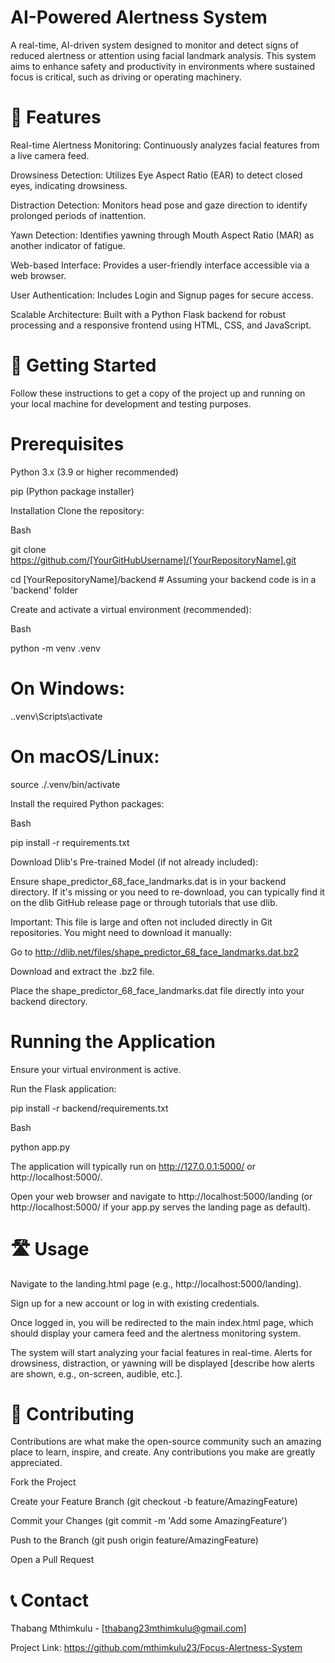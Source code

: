 # AI-Powered Alertness System

A real-time, AI-driven system designed to monitor and detect signs of reduced alertness or attention using facial landmark analysis. This system aims to enhance safety and productivity in environments where sustained focus is critical, such as driving or operating machinery.

# 🚀 Features

Real-time Alertness Monitoring: Continuously analyzes facial features from a live camera feed.

Drowsiness Detection: Utilizes Eye Aspect Ratio (EAR) to detect closed eyes, indicating drowsiness.

Distraction Detection: Monitors head pose and gaze direction to identify prolonged periods of inattention.

Yawn Detection: Identifies yawning through Mouth Aspect Ratio (MAR) as another indicator of fatigue.

Web-based Interface: Provides a user-friendly interface accessible via a web browser.

User Authentication: Includes Login and Signup pages for secure access.

Scalable Architecture: Built with a Python Flask backend for robust processing and a responsive frontend using HTML, CSS, and JavaScript.


# 🚀 Getting Started

Follow these instructions to get a copy of the project up and running on your local machine for development and testing purposes.


# Prerequisites

Python 3.x (3.9 or higher recommended)

pip (Python package installer)

Installation
Clone the repository:

Bash

git clone https://github.com/[YourGitHubUsername]/[YourRepositoryName].git

cd [YourRepositoryName]/backend # Assuming your backend code is in a 'backend' folder

Create and activate a virtual environment (recommended):

Bash

python -m venv .venv

# On Windows:

.\.venv\Scripts\activate

# On macOS/Linux:

source ./.venv/bin/activate

Install the required Python packages:

Bash

pip install -r requirements.txt

Download Dlib's Pre-trained Model (if not already included):

Ensure shape_predictor_68_face_landmarks.dat is in your backend directory. If it's missing or you need to re-download, you can typically find it on the dlib GitHub release page or through tutorials that use dlib.

Important: This file is large and often not included directly in Git repositories. You might need to download it manually:

Go to http://dlib.net/files/shape_predictor_68_face_landmarks.dat.bz2

Download and extract the .bz2 file.

Place the shape_predictor_68_face_landmarks.dat file directly into your backend directory.

# Running the Application
Ensure your virtual environment is active.

Run the Flask application:

pip install -r backend/requirements.txt

Bash

python app.py

The application will typically run on http://127.0.0.1:5000/ or http://localhost:5000/.

Open your web browser and navigate to http://localhost:5000/landing (or http://localhost:5000/ if your app.py serves the landing page as default).

# 🛣️ Usage

Navigate to the landing.html page (e.g., http://localhost:5000/landing).

Sign up for a new account or log in with existing credentials.

Once logged in, you will be redirected to the main index.html page, which should display your camera feed and the alertness monitoring system.

The system will start analyzing your facial features in real-time. Alerts for drowsiness, distraction, or yawning will be displayed [describe how alerts are shown, e.g., on-screen, audible, etc.].

# 🤝 Contributing
Contributions are what make the open-source community such an amazing place to learn, inspire, and create. Any contributions you make are greatly appreciated.

Fork the Project

Create your Feature Branch (git checkout -b feature/AmazingFeature)

Commit your Changes (git commit -m 'Add some AmazingFeature')

Push to the Branch (git push origin feature/AmazingFeature)

Open a Pull Request



# 📞 Contact
Thabang Mthimkulu - [thabang23mthimkulu@gmail.com]

Project Link: https://github.com/mthimkulu23/Focus-Alertness-System